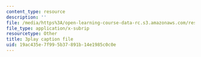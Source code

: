```yaml
---
content_type: resource
description: ''
file: /media/https%3A/open-learning-course-data-rc.s3.amazonaws.com/res-6-012-introduction-to-probability-spring-2018/19ac435e7f995b37891b14e1985c0c0e_WXIU2tK4qtc.vtt
file_type: application/x-subrip
resourcetype: Other
title: 3play caption file
uid: 19ac435e-7f99-5b37-891b-14e1985c0c0e
---
```


